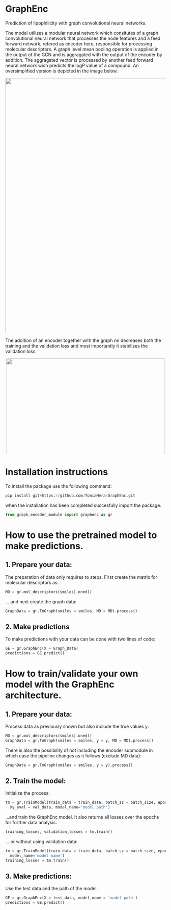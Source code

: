 # GraphEnc
Prediction of lipophilicity with graph convolutional neural networks.

The model utilizes a modular neural network which consitutes of a graph convolutional neural network that processes the node features and a feed forward network, refered as encoder here, responsible for processing molecular descriptors. A graph level mean pooling operation is applied in the output of the GCN and is aggragated with the output of the encoder by addition. The aggragated vector is processed by another feed forward neural network wich predicts the logP value of a compound. An oversimplified version is depicted in the image below.

<p align="center">
  <img src="https://github.com/ToniaMera/GraphEnc/assets/77622398/e347f711-df97-4a50-a25a-cd955076adfc" width="800" height="800">
</p>

The addition of an encoder together with the graph nn decreases both the training and the validation loss and most importantly it stabilizes the validation loss.

<p align="center">
    <img src="https://github.com/ToniaMera/GraphEnc/assets/77622398/a6fa83d4-5654-44c3-b9f9-40a61308adef" width="500" height="300">
</p>

# Installation instructions

To install the package use the following command:


```python
pip install git+https://github.com/ToniaMera/GraphEnc.git
```
when the installation has been completed succesfully import the package.

```python
from graph_encoder_module import graphenc as gr
```

# How to use the pretrained model to make predictions.
## 1. Prepare your data:

The preparation of data only requires to steps. First create the matrix for molecular descriptors as:

```python
MD = gr.mol_descriptors(smiles).oned()
```

... and next create the graph data:

```python
GraphData = gr.ToGraph(smiles = smiles, MD = MD).process()  
```

## 2. Make predictions 

To make predictions with your data can be done with two lines of code:

```python
GE = gr.GraphEnc(X = Graph_Data)
predictions = GE.predict()
```

# How to train/validate your own model with the GraphEnc architecture.

## 1. Prepare your data:

Process data as previously shown but also include the true values y:

```python
MD = gr.mol_descriptors(smiles).oned()
GraphData = gr.ToGraph(smiles = smiles, y = y, MD = MD).process()  
```

There is also the possibility of not including the encoder submodule in which case the pipeline changes as it follows (exclude MD data):

```python
GraphData = gr.ToGraph(smiles = smiles, y = y).process()  
```

## 2. Train the model:

Initialize the process:

```python
tm = gr.TrainModel(train_data = train_data, batch_sz = batch_size, epochs = num_epochs,
  Xy_eval = val_data, model_name='model path')
```
...and train the GraphEnc model. It also returns all losses over the epochs for further data analysis.

```python
training_losses, validation_losses = tm.train()
```
... or without using validation data:

```python
tm = gr.TrainModel(train_data = train_data, batch_sz = batch_size, epochs = num_epochs,
  model_name='model name')
training_losses = tm.train()
```

## 3. Make predictions:

Use the test data and the path of the model.

```python
GE = gr.GraphEnc(X = test_data, model_name = 'madel path')
predictions = GE.predict()
```






